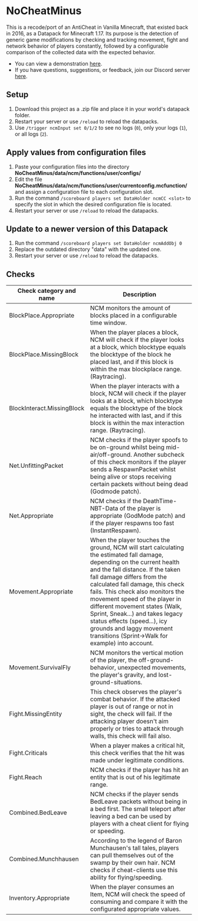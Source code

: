 # NoCheatMinus
 This is a recode/port of an AntiCheat in Vanilla Minecraft, that existed back in 2016,  as a Datapack for Minecraft 1.17. Its purpose is the detection of generic game modifications by checking and tracking movement, fight and network behavior of players constantly, followed by a configurable comparison of the collected data with the expected behavior.
 - You can view a demonstration [here](https://www.youtube.com/watch?v=2KCD2lIC0bc).
 - If you have questions, suggestions, or feedback, join our Discord server [here](https://discord.gg/n7yT4MnbmR).

## Setup
1. Download this project as a .zip file and place it in your world's datapack folder.
2. Restart your server or use `/reload` to reload the datapacks.
3. Use `/trigger ncmInput set 0/1/2` to see no logs (`0`), only your logs (`1`), or all logs (`2`).

## Apply values from configuration files
1. Paste your configuration files into the directory **NoCheatMinus/data/ncm/functions/user/configs/**
2. Edit the file **NoCheatMinus/data/ncm/functions/user/currentconfig.mcfunction/** and assign a configuration file to each configuration slot.
3. Run the command `/scoreboard players set DataHolder ncmCC <slot>` to specify the slot in which the desired configuration file is located.
4. Restart your server or use `/reload` to reload the datapacks.

## Update to a newer version of this Datapack
1. Run the command `/scoreboard players set DataHolder ncmAddObj 0`
2. Replace the outdated directory "data" with the updated one.
3. Restart your server or use `/reload` to reload the datapacks.

## Checks
| Check category and name | Description |
| ----------------------- | ----------- |
| BlockPlace.Appropriate | NCM monitors the amount of blocks placed in a configurable time window. |
| BlockPlace.MissingBlock | When the player places a block, NCM will check if the player looks at a block, which blocktype equals the blocktype of the block he placed last, and if this block is within the max blockplace range. (Raytracing). |
| BlockInteract.MissingBlock | When the player interacts with a block, NCM will check if the player looks at a block, which blocktype equals the blocktype of the block he interacted with last, and if this block is within the max interaction range. (Raytracing). |
| Net.UnfittingPacket | NCM checks if the player spoofs to be on-ground whilst being mid-air/off-ground. Another subcheck of this check monitors if the player sends a RespawnPacket whilst being alive or stops receiving certain packets without being dead (Godmode patch). |
| Net.Appropriate | NCM checks if the DeathTime-NBT-Data of the player is appropriate (GodMode patch) and if the player respawns too fast (InstantRespawn). |
| Movement.Appropriate | When the player touches the ground, NCM will start calculating the estimated fall damage, depending on the current health and the fall distance. If the taken fall damage differs from the calculated fall damage, this check fails. This check also monitors the movement speed of the player in different movement states (Walk, Sprint, Sneak...) and takes legacy status effects (speed...), icy grounds and laggy movement transitions (Sprint->Walk for example) into account. |
| Movement.SurvivalFly | NCM monitors the vertical motion of the player, the off-ground-behavior, unexpected movements, the player's gravity, and lost-ground-situations. |
| Fight.MissingEntity | This check observes the player's combat behavior. If the attacked player is out of range or not in sight, the check will fail. If the attacking player doesn't aim properly or tries to attack through walls, this check will fail also. |
| Fight.Criticals | When a player makes a critical hit, this check verifies that the hit was made under legitimate conditions. |
| Fight.Reach | NCM checks if the player has hit an entity that is out of his legitimate range. |
| Combined.BedLeave | NCM checks if the player sends BedLeave packets without being in a bed first. The small teleport after leaving a bed can be used by players with a cheat client for flying or speeding. |
| Combined.Munchhausen | According to the legend of Baron Munchausen's tall tales, players can pull themselves out of the swamp by their own hair. NCM checks if cheat-clients use this ability for flying/speeding. |
| Inventory.Appropriate | When the player consumes an Item, NCM will check the speed of consuming and compare it with the configurated appropriate values. |
